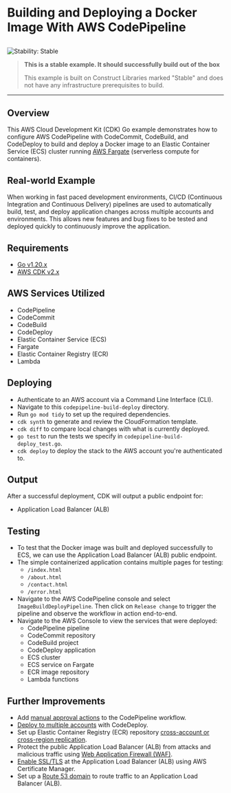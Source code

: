 # Building and Deploying a Docker Image With AWS CodePipeline

## <!--BEGIN STABILITY BANNER-->

![Stability: Stable](https://img.shields.io/badge/stability-Stable-success.svg?style=for-the-badge)

> **This is a stable example. It should successfully build out of the box**
>
> This example is built on Construct Libraries marked "Stable" and does not have any infrastructure prerequisites to build.

---

<!--END STABILITY BANNER-->

## Overview

This AWS Cloud Development Kit (CDK) Go example demonstrates how to configure AWS CodePipeline with CodeCommit, CodeBuild, and CodeDeploy to build and deploy a Docker image to an Elastic Container Service (ECS) cluster running [AWS Fargate](https://aws.amazon.com/fargate/) (serverless compute for containers).

## Real-world Example

When working in fast paced development environments, CI/CD (Continuous Integration and Continuous Delivery) pipelines are used to automatically build, test, and deploy application changes across multiple accounts and environments. This allows new features and bug fixes to be tested and deployed quickly to continuously improve the application.

## Requirements

- [Go v1.20.x](https://go.dev/)
- [AWS CDK v2.x](https://docs.aws.amazon.com/cdk/v2/guide/getting_started.html)

## AWS Services Utilized

- CodePipeline
- CodeCommit
- CodeBuild
- CodeDeploy
- Elastic Container Service (ECS)
- Fargate
- Elastic Container Registry (ECR)
- Lambda

## Deploying

- Authenticate to an AWS account via a Command Line Interface (CLI).
- Navigate to this `codepipeline-build-deploy` directory.
- Run `go mod tidy` to set up the required dependencies.
- `cdk synth` to generate and review the CloudFormation template.
- `cdk diff` to compare local changes with what is currently deployed.
- `go test` to run the tests we specify in `codepipeline-build-deploy_test.go`.
- `cdk deploy` to deploy the stack to the AWS account you're authenticated to.

## Output

After a successful deployment, CDK will output a public endpoint for:

- Application Load Balancer (ALB)

## Testing

- To test that the Docker image was built and deployed successfully to ECS, we can use the Application Load Balancer (ALB) public endpoint.
- The simple containerized application contains multiple pages for testing:
  - `/index.html`
  - `/about.html`
  - `/contact.html`
  - `/error.html`
- Navigate to the AWS CodePipeline console and select `ImageBuildDeployPipeline`. Then click on `Release change` to trigger the pipeline and observe the workflow in action end-to-end.
- Navigate to the AWS Console to view the services that were deployed:
  - CodePipeline pipeline
  - CodeCommit repository
  - CodeBuild project
  - CodeDeploy application
  - ECS cluster
  - ECS service on Fargate
  - ECR image repository
  - Lambda functions

## Further Improvements

- Add [manual approval actions](https://docs.aws.amazon.com/codepipeline/latest/userguide/approvals-action-add.html) to the CodePipeline workflow.
- [Deploy to multiple accounts](https://docs.aws.amazon.com/codedeploy/latest/userguide/deployments-cross-account.html) with CodeDeploy.
- Set up Elastic Container Registry (ECR) repository [cross-account or cross-region replication](https://docs.aws.amazon.com/AmazonECR/latest/userguide/replication.html).
- Protect the public Application Load Balancer (ALB) from attacks and malicious traffic using [Web Application Firewall (WAF)](https://docs.aws.amazon.com/waf/latest/developerguide/waf-chapter.html).
- [Enable SSL/TLS](https://docs.aws.amazon.com/elasticloadbalancing/latest/application/create-https-listener.html) at the Application Load Balancer (ALB) using AWS Certificate Manager.
- Set up a [Route 53 domain](https://docs.aws.amazon.com/Route53/latest/DeveloperGuide/routing-to-elb-load-balancer.html) to route traffic to an Application Load Balancer (ALB).
